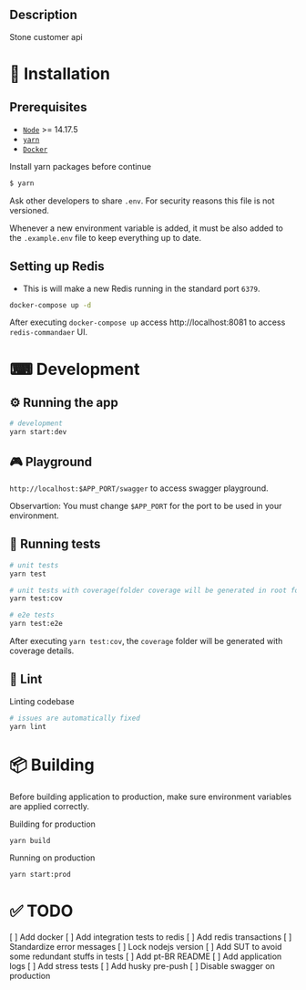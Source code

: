 ## Description

Stone customer api

# 🧰 Installation

## Prerequisites

- [`Node`](https://nodejs.org/en/download) >= 14.17.5
- [`yarn`](https://yarnpkg.com/cli/install)
- [`Docker`](https://docs.docker.com/get-docker)

Install yarn packages before continue

```bash
$ yarn
```

Ask other developers to share `.env`. For security reasons this file is not versioned.

Whenever a new environment variable is added, it must be also added to the `.example.env` file to keep everything up to date.

## Setting up Redis

- This is will make a new Redis running in the standard port `6379`.

```bash
docker-compose up -d
```

After executing `docker-compose up` access http://localhost:8081 to access `redis-commandaer` UI.

# ⌨ Development

## ⚙ Running the app

```bash
# development
yarn start:dev
```

## 🎮 Playground

`http://localhost:$APP_PORT/swagger` to access swagger playground.

Observartion: You must change `$APP_PORT` for the port to be used in your environment.

## 🧪 Running tests

```bash
# unit tests
yarn test

# unit tests with coverage(folder coverage will be generated in root folder)
yarn test:cov

# e2e tests
yarn test:e2e
```

After executing `yarn test:cov`, the `coverage` folder will be generated with coverage details.

## 📏 Lint

Linting codebase

```bash
# issues are automatically fixed
yarn lint
```

# 📦 Building

Before building application to production, make sure environment variables are applied correctly.

Building for production

```bash
yarn build
```

Running on production

```bash
yarn start:prod
```

# ✅ TODO

[ ] Add docker
[ ] Add integration tests to redis
[ ] Add redis transactions
[ ] Standardize error messages
[ ] Lock nodejs version
[ ] Add SUT to avoid some redundant stuffs in tests
[ ] Add pt-BR README
[ ] Add application logs
[ ] Add stress tests
[ ] Add husky pre-push
[ ] Disable swagger on production
